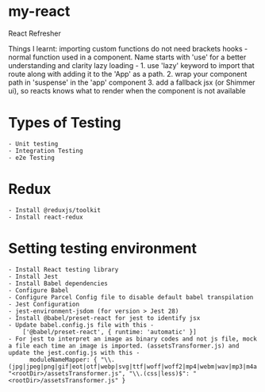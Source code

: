 # my-react
React Refresher

Things I learnt:
importing custom functions do not need brackets
hooks - normal function used in a component. Name starts with 'use' for a better understanding and clarity
lazy loading - 
    1. use 'lazy' keyword to import that route along with adding it to the 'App' as a path.
    2. wrap your component path in 'suspense' in the 'app' component
    3. add a fallback jsx (or Shimmer ui), so reacts knows what to render when the component is not available

# Types of Testing
    - Unit testing 
    - Integration Testing
    - e2e Testing

# Redux
    - Install @reduxjs/toolkit
    - Install react-redux

# Setting testing environment
    - Install React testing library
    - Install Jest
    - Install Babel dependencies
    - Configure Babel
    - Configure Parcel Config file to disable default babel transpilation
    - Jest Configuration
    - jest-environment-jsdom (for version > Jest 28)
    - Install @babel/preset-react for jest to identify jsx 
    - Update babel.config.js file with this - 
        ['@babel/preset-react', { runtime: 'automatic' }]
    - For jest to interpret an image as binary codes and not js file, mock a file each time an image is imported. (assetsTransformer.js) and update the jest.config.js with this - 
          moduleNameMapper: { "\\.(jpg|jpeg|png|gif|eot|otf|webp|svg|ttf|woff|woff2|mp4|webm|wav|mp3|m4a|aac|oga)$": "<rootDir>/assetsTransformer.js", "\\.(css|less)$": "<rootDir>/assetsTransformer.js" }
